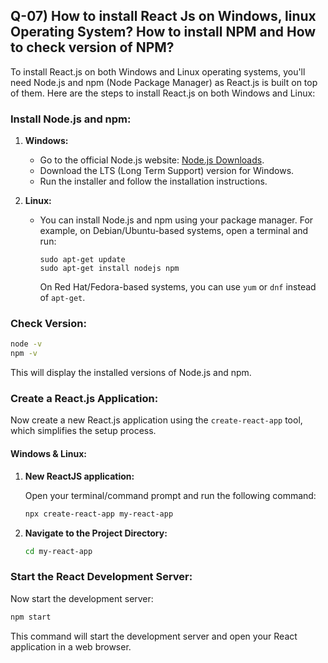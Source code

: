 ## Q-07) How to install React Js on Windows, linux Operating System? How to install NPM and How to check version of NPM?

To install React.js on both Windows and Linux operating systems, you'll need Node.js and npm (Node Package Manager) as React.js is built on top of them. Here are the steps to install React.js on both Windows and Linux:

### Install Node.js and npm:

1. **Windows:**
   - Go to the official Node.js website: [Node.js Downloads](https://nodejs.org/en/download/).
   - Download the LTS (Long Term Support) version for Windows.
   - Run the installer and follow the installation instructions.

2. **Linux:**
   - You can install Node.js and npm using your package manager. For example, on Debian/Ubuntu-based systems, open a terminal and run:
     ```
     sudo apt-get update
     sudo apt-get install nodejs npm
     ```
     On Red Hat/Fedora-based systems, you can use `yum` or `dnf` instead of `apt-get`.

### Check Version:

```bash
node -v
npm -v
```

This will display the installed versions of Node.js and npm.

### Create a React.js Application:

Now create a new React.js application using the `create-react-app` tool, which simplifies the setup process.

#### **Windows & Linux:**

1. **New ReactJS application:**

   Open your terminal/command prompt and run the following command:

   ```bash
   npx create-react-app my-react-app
   ```

2. **Navigate to the Project Directory:**

   ```bash
   cd my-react-app
   ```

### Start the React Development Server:

Now start the development server:

```bash
npm start
```

This command will start the development server and open your React application in a web browser.
